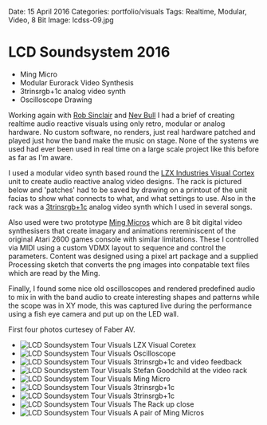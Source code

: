 Date: 15 April 2016
Categories: portfolio/visuals
Tags: Realtime, Modular, Video, 8 Bit
Image: lcdss-09.jpg

# LCD Soundsystem 2016

<section class="description">

<ul class="skills">
  <li>Ming Micro</li>
  <li>Modular Eurorack Video Synthesis</li>
  <li>3trinsrgb+1c analog video synth</li>
  <li>Oscilloscope Drawing</li>
</ul>

Working again with [Rob Sinclair](http://www.robsinclair.com/) and [Nev Bull](http://www.pixelsplus.co.uk) I had a brief of creating realtime audio reactive visuals using only retro, modular or analog hardware. No custom software, no renders, just real hardware patched and played just how the band make the music on stage. None of the systems we used had ever been used in real time on a large scale project like this before as far as I'm aware.

I used a modular video synth based round the [LZX Industries Visual Cortex](https://www.lzxindustries.net/product/visual-cortex/) unit to create audio reactive analog video designs. The rack is pictured below and 'patches' had to be saved by drawing on a printout of the unit facias to show what connects to what, and what settings to use. Also in the rack was a [3trinsrgb+1c](http://bleeplabs.com/store/3trinsrgb1/) analog video synth which I used in several songs.

Also used were two prototype [Ming Micros](https://www.youtube.com/watch?v=OG16jchr8bY) which are 8 bit digital video synthesisers that create imagary and animations rereminiscent of the original Atari 2600 games console with similar limitations. These I controlled via MIDI using a custom VDMX layout to sequence and control the parameters. Content was designed using a pixel art package and a supplied Processing sketch that converts the png images into conpatable text files which are read by the Ming.

Finally, I found some nice old oscilloscopes and rendered predefined audio to mix in with the band audio to create interesting shapes and patterns while the scope was in XY mode, this was captured live during the performance using a fish eye camera and put up on the LED wall.

First four photos curtesey of Faber AV.

</section>

<ul class="image_group_large">
  <li class="slide"><img src="/attachments/lcdss-09.jpg" alt="LCD Soundsystem Tour Visuals LZX Visual Coretex"></li>
  <li class="slide"><img src="/attachments/lcdss-01.jpg" alt="LCD Soundsystem Tour Visuals Oscilloscope"></li>
  <li class="slide"><img src="/attachments/lcdss-02.jpg" alt="LCD Soundsystem Tour Visuals 3trinsrgb+1c and video feedback"></li>
  <li class="slide"><img src="/attachments/lcdss-03.jpg" alt="LCD Soundsystem Tour Visuals Stefan Goodchild at the video rack"></li>
  <li class="slide"><img src="/attachments/lcdss-04.jpg" alt="LCD Soundsystem Tour Visuals Ming Micro"></li>
  <li class="slide"><img src="/attachments/lcdss-05.jpg" alt="LCD Soundsystem Tour Visuals 3trinsrgb+1c"></li>
  <li class="slide"><img src="/attachments/lcdss-06.jpg" alt="LCD Soundsystem Tour Visuals 3trinsrgb+1c"></li>
  <li class="slide"><img src="/attachments/lcdss-07.jpg" alt="LCD Soundsystem Tour Visuals The Rack up close"></li>
  <li class="slide"><img src="/attachments/lcdss-08.jpg" alt="LCD Soundsystem Tour Visuals A pair of Ming Micros"></li>
</ul>
